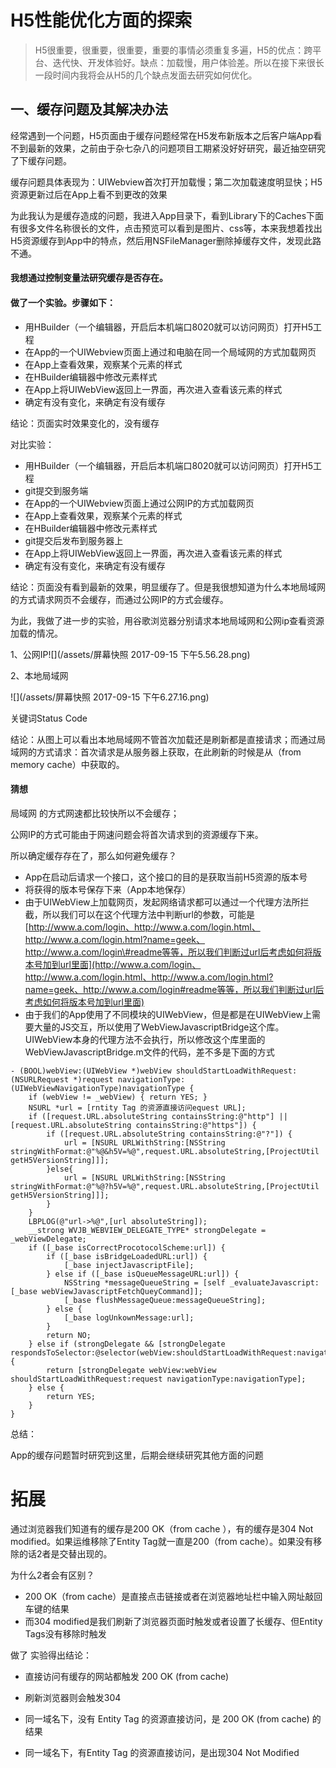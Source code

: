 # H5性能优化方面的探索

> H5很重要，很重要，很重要，重要的事情必须重复多遍，H5的优点：跨平台、迭代快、开发体验好。缺点：加载慢，用户体验差。所以在接下来很长一段时间内我将会从H5的几个缺点发面去研究如何优化。

## 

## 一、缓存问题及其解决办法

经常遇到一个问题，H5页面由于缓存问题经常在H5发布新版本之后客户端App看不到最新的效果，之前由于杂七杂八的问题项目工期紧没好好研究，最近抽空研究了下缓存问题。

缓存问题具体表现为：UIWebview首次打开加载慢；第二次加载速度明显快；H5资源更新过后在App上看不到更改的效果

为此我认为是缓存造成的问题，我进入App目录下，看到Library下的Caches下面有很多文件名称很长的文件，点击预览可以看到是图片、css等，本来我想着找出H5资源缓存到App中的特点，然后用NSFileManager删除掉缓存文件，发现此路不通。

#### 我想通过控制变量法研究缓存是否存在。

#### 做了一个实验。步骤如下：

* 用HBuilder（一个编辑器，开启后本机端口8020就可以访问网页）打开H5工程
* 在App的一个UIWebview页面上通过和电脑在同一个局域网的方式加载网页
* 在App上查看效果，观察某个元素的样式
* 在HBuilder编辑器中修改元素样式
* 在App上将UIWebView返回上一界面，再次进入查看该元素的样式
* 确定有没有变化，来确定有没有缓存

结论：页面实时效果变化的，没有缓存

对比实验：

* 用HBuilder（一个编辑器，开启后本机端口8020就可以访问网页）打开H5工程
* git提交到服务端
* 在App的一个UIWebview页面上通过公网IP的方式加载网页
* 在App上查看效果，观察某个元素的样式
* 在HBuilder编辑器中修改元素样式
* git提交后发布到服务器上
* 在App上将UIWebView返回上一界面，再次进入查看该元素的样式
* 确定有没有变化，来确定有没有缓存

结论：页面没有看到最新的效果，明显缓存了。但是我很想知道为什么本地局域网的方式请求网页不会缓存，而通过公网IP的方式会缓存。

为此，我做了进一步的实验，用谷歌浏览器分别请求本地局域网和公网ip查看资源加载的情况。

1、公网IP![](/assets/屏幕快照 2017-09-15 下午5.56.28.png)

2、本地局域网

![](/assets/屏幕快照 2017-09-15 下午6.27.16.png)

关键词Status Code

结论：从图上可以看出本地局域网不管首次加载还是刷新都是直接请求；而通过局域网的方式请求：首次请求是从服务器上获取，在此刷新的时候是从（from memory cache）中获取的。

#### 猜想

局域网 的方式网速都比较快所以不会缓存；

公网IP的方式可能由于网速问题会将首次请求到的资源缓存下来。

所以确定缓存存在了，那么如何避免缓存？

* App在启动后请求一个接口，这个接口的目的是获取当前H5资源的版本号
* 将获得的版本号保存下来（App本地保存）
* 由于UIWebView上加载网页，发起网络请求都可以通过一个代理方法所拦截，所以我们可以在这个代理方法中判断url的参数，可能是[http://www.a.com/login、http://www.a.com/login.html、http://www.a.com/login.html?name=geek、http://www.a.com/login\#readme等等，所以我们判断过url后考虑如何将版本号加到url里面](http://www.a.com/login、http://www.a.com/login.html、http://www.a.com/login.html?name=geek、http://www.a.com/login#readme等等，所以我们判断过url后考虑如何将版本号加到url里面)
* 由于我们的App使用了不同模块的UIWebView，但是都是在UIWebView上需要大量的JS交互，所以使用了WebViewJavascriptBridge这个库。UIWebView本身的代理方法不会执行，所以修改这个库里面的WebViewJavascriptBridge.m文件的代码，差不多是下面的方式

```
- (BOOL)webView:(UIWebView *)webView shouldStartLoadWithRequest:(NSURLRequest *)request navigationType:(UIWebViewNavigationType)navigationType {
    if (webView != _webView) { return YES; }
    NSURL *url = [rntity Tag 的资源直接访问equest URL];
    if ([request.URL.absoluteString containsString:@"http"] || [request.URL.absoluteString containsString:@"https"]) {
        if ([request.URL.absoluteString containsString:@"?"]) {
            url = [NSURL URLWithString:[NSString stringWithFormat:@"%@&h5V=%@",request.URL.absoluteString,[ProjectUtil getH5VersionString]]];
        }else{
            url = [NSURL URLWithString:[NSString stringWithFormat:@"%@?h5V=%@",request.URL.absoluteString,[ProjectUtil getH5VersionString]]];
        }
    }
    LBPLOG(@"url->%@",[url absoluteString]);
    __strong WVJB_WEBVIEW_DELEGATE_TYPE* strongDelegate = _webViewDelegate;
    if ([_base isCorrectProcotocolScheme:url]) {
        if ([_base isBridgeLoadedURL:url]) {
            [_base injectJavascriptFile];
        } else if ([_base isQueueMessageURL:url]) {
            NSString *messageQueueString = [self _evaluateJavascript:[_base webViewJavascriptFetchQueyCommand]];
            [_base flushMessageQueue:messageQueueString];
        } else {
            [_base logUnkownMessage:url];
        }
        return NO;
    } else if (strongDelegate && [strongDelegate respondsToSelector:@selector(webView:shouldStartLoadWithRequest:navigationType:)]) {
        return [strongDelegate webView:webView shouldStartLoadWithRequest:request navigationType:navigationType];
    } else {
        return YES;
    }
}
```

总结：

App的缓存问题暂时研究到这里，后期会继续研究其他方面的问题

# 拓展

通过浏览器我们知道有的缓存是200 OK（from cache ），有的缓存是304 Not modified。如果运维移除了Entity Tag就一直是200（from cache）。如果没有移除的话2者是交替出现的。



为什么2者会有区别？

* 200 OK（from cache）是直接点击链接或者在浏览器地址栏中输入网址敲回车键的结果
* 而304 modified是我们刷新了浏览器页面时触发或者设置了长缓存、但Entity Tags没有移除时触发

做了 实验得出结论：

* 直接访问有缓存的网站都触发 200 OK \(from cache\)

* 刷新浏览器则会触发304

* 同一域名下，没有 Entity Tag 的资源直接访问，是 200 OK \(from cache\) 的结果

* 同一域名下，有Entity Tag 的资源直接访问，是出现304 Not Modified



